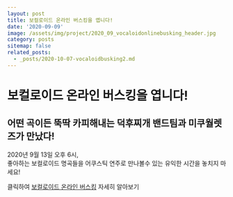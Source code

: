 ```yaml
---
layout: post
title: 보컬로이드 온라인 버스킹을 엽니다!
date: '2020-09-09'
image: /assets/img/project/2020_09_vocaloidonlinebusking_header.jpg
category: posts
sitemap: false
related_posts:
  - _posts/2020-10-07-vocaloidbusking2.md
---
```


# 보컬로이드 온라인 버스킹을 엽니다!

## 어떤 곡이든 뚝딱 카피해내는 덕후찌개 밴드팀과 미쿠월렛즈가 만났다!

2020년 9월 13일 오후 6시,  
좋아하는 보컬로이드 명곡들을 어쿠스틱 연주로 만나볼수 있는 유익한 시간을 놓치지 마세요!

<p class="read-more mt1">
  클릭하여 <a class="heading flip-title" href="/projects/vocaloid-online-busking/">보컬로이드 온라인 버스킹</a> 자세히 알아보기
</p>
